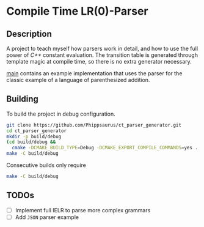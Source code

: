 # Compile Time LR(0)-Parser

## Description

A project to teach myself how parsers work in detail, and how to use the full
power of _C++_ constant evaluation. The transition table is generated through
template magic at compile time, so there is no extra generator necessary.

[main](./src/main.cpp) contains an example implementation that uses the parser
for the classic example of a language of parenthesized addition.

## Building

To build the project in debug configuration.

```sh
git clone https://github.com/Phippsaurus/ct_parser_generator.git
cd ct_parser_generator
mkdir -p build/debug
(cd build/debug &&
  cmake -DCMAKE_BUILD_TYPE=Debug -DCMAKE_EXPORT_COMPILE_COMMANDS=yes ../..)
make -C build/debug
```

Consecutive builds only require

```sh
make -C build/debug
```

## TODOs

- [ ] Implement full IELR to parse more complex grammars
- [ ] Add `JSON` parser example
